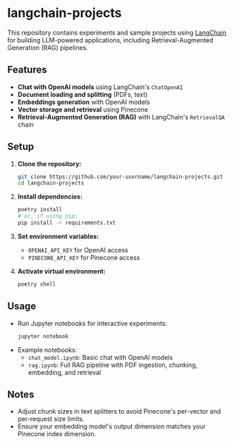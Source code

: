 # langchain-projects

This repository contains experiments and sample projects using [LangChain](https://github.com/langchain-ai/langchain) for building LLM-powered applications, including Retrieval-Augmented Generation (RAG) pipelines.

## Features

- **Chat with OpenAI models** using LangChain's `ChatOpenAI`
- **Document loading and splitting** (PDFs, text)
- **Embeddings generation** with OpenAI models
- **Vector storage and retrieval** using Pinecone
- **Retrieval-Augmented Generation (RAG)** with LangChain's `RetrievalQA` chain

## Setup

1. **Clone the repository:**
   ```bash
   git clone https://github.com/your-username/langchain-projects.git
   cd langchain-projects
   ```

2. **Install dependencies:**
   ```bash
   poetry install
   # or, if using pip:
   pip install -r requirements.txt
   ```

3. **Set environment variables:**
   - `OPENAI_API_KEY` for OpenAI access
   - `PINECONE_API_KEY` for Pinecone access

4. **Activate virtual environment:**
   ```bash
   poetry shell
   ```

## Usage

- Run Jupyter notebooks for interactive experiments:
  ```bash
  jupyter notebook
  ```
- Example notebooks:
  - `chat_model.ipynb`: Basic chat with OpenAI models
  - `rag.ipynb`: Full RAG pipeline with PDF ingestion, chunking, embedding, and retrieval

## Notes

- Adjust chunk sizes in text splitters to avoid Pinecone's per-vector and per-request size limits.
- Ensure your embedding model's output dimension matches your Pinecone index dimension.
